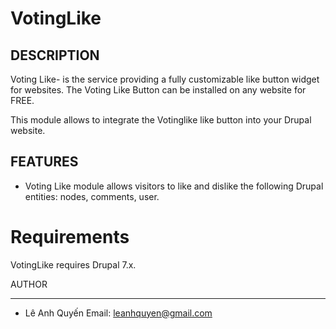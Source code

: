 VotingLike
==========

DESCRIPTION
------------
Voting Like- is the service providing a fully customizable like button widget for
websites. The Voting Like Button can be installed on any website for FREE.

This module allows to integrate the Votinglike like button into your Drupal
website.

FEATURES
------------
* Voting Like module allows visitors to like and dislike the following Drupal
  entities: nodes, comments, user.

Requirements
============
VotingLike requires Drupal 7.x.

AUTHOR
______

- Lê Anh Quyến
Email: leanhquyen@gmail.com
